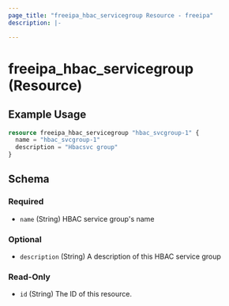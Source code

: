 ```yaml
---
page_title: "freeipa_hbac_servicegroup Resource - freeipa"
description: |-

---
```


# freeipa_hbac_servicegroup (Resource)



## Example Usage

```terraform
resource freeipa_hbac_servicegroup "hbac_svcgroup-1" {
  name = "hbac_svcgroup-1"
  description = "Hbacsvc group"
}
```




<!-- schema generated by tfplugindocs -->
## Schema

### Required

- `name` (String) HBAC service group's name

### Optional

- `description` (String) A description of this HBAC service group

### Read-Only

- `id` (String) The ID of this resource.
